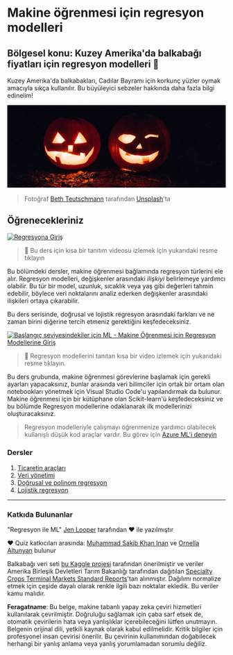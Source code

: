 # Makine öğrenmesi için regresyon modelleri
## Bölgesel konu: Kuzey Amerika'da balkabağı fiyatları için regresyon modelleri 🎃

Kuzey Amerika'da balkabakları, Cadılar Bayramı için korkunç yüzler oymak amacıyla sıkça kullanılır. Bu büyüleyici sebzeler hakkında daha fazla bilgi edinelim!

![jack-o-lanterns](../../../translated_images/jack-o-lanterns.181c661a9212457d7756f37219f660f1358af27554d856e5a991f16b4e15337c.tr.jpg)
> Fotoğraf <a href="https://unsplash.com/@teutschmann?utm_source=unsplash&utm_medium=referral&utm_content=creditCopyText">Beth Teutschmann</a> tarafından <a href="https://unsplash.com/s/photos/jack-o-lanterns?utm_source=unsplash&utm_medium=referral&utm_content=creditCopyText">Unsplash</a>'ta
  
## Öğrenecekleriniz

[![Regresyona Giriş](https://img.youtube.com/vi/5QnJtDad4iQ/0.jpg)](https://youtu.be/5QnJtDad4iQ "Regresyon Tanıtım videosu - İzlemek için Tıklayın!")
> 🎥 Bu ders için kısa bir tanıtım videosu izlemek için yukarıdaki resme tıklayın

Bu bölümdeki dersler, makine öğrenmesi bağlamında regresyon türlerini ele alır. Regresyon modelleri, değişkenler arasındaki _ilişkiyi_ belirlemeye yardımcı olabilir. Bu tür bir model, uzunluk, sıcaklık veya yaş gibi değerleri tahmin edebilir, böylece veri noktalarını analiz ederken değişkenler arasındaki ilişkileri ortaya çıkarabilir.

Bu ders serisinde, doğrusal ve lojistik regresyon arasındaki farkları ve ne zaman birini diğerine tercih etmeniz gerektiğini keşfedeceksiniz.

[![Başlangıç seviyesindekiler için ML - Makine Öğrenmesi için Regresyon Modellerine Giriş](https://img.youtube.com/vi/XA3OaoW86R8/0.jpg)](https://youtu.be/XA3OaoW86R8 "Başlangıç seviyesindekiler için ML - Makine Öğrenmesi için Regresyon Modellerine Giriş")

> 🎥 Regresyon modellerini tanıtan kısa bir video izlemek için yukarıdaki resme tıklayın.

Bu ders grubunda, makine öğrenmesi görevlerine başlamak için gerekli ayarları yapacaksınız, bunlar arasında veri bilimciler için ortak bir ortam olan notebookları yönetmek için Visual Studio Code'u yapılandırmak da bulunur. Makine öğrenmesi için bir kütüphane olan Scikit-learn'ü keşfedeceksiniz ve bu bölümde Regresyon modellerine odaklanarak ilk modellerinizi oluşturacaksınız.

> Regresyon modelleriyle çalışmayı öğrenmenize yardımcı olabilecek kullanışlı düşük kod araçlar vardır. Bu görev için [Azure ML'i deneyin](https://docs.microsoft.com/learn/modules/create-regression-model-azure-machine-learning-designer/?WT.mc_id=academic-77952-leestott)

### Dersler

1. [Ticaretin araçları](1-Tools/README.md)
2. [Veri yönetimi](2-Data/README.md)
3. [Doğrusal ve polinom regresyon](3-Linear/README.md)
4. [Lojistik regresyon](4-Logistic/README.md)

---
### Katkıda Bulunanlar

"Regresyon ile ML" [Jen Looper](https://twitter.com/jenlooper) tarafından ♥️ ile yazılmıştır

♥️ Quiz katkıcıları arasında: [Muhammad Sakib Khan Inan](https://twitter.com/Sakibinan) ve [Ornella Altunyan](https://twitter.com/ornelladotcom) bulunur

Balkabağı veri seti [bu Kaggle projesi](https://www.kaggle.com/usda/a-year-of-pumpkin-prices) tarafından önerilmiştir ve veriler Amerika Birleşik Devletleri Tarım Bakanlığı tarafından dağıtılan [Specialty Crops Terminal Markets Standard Reports](https://www.marketnews.usda.gov/mnp/fv-report-config-step1?type=termPrice)'tan alınmıştır. Dağılımı normalize etmek için çeşide dayalı olarak renkle ilgili bazı noktalar ekledik. Bu veriler kamu malıdır.

**Feragatname**: 
Bu belge, makine tabanlı yapay zeka çeviri hizmetleri kullanılarak çevrilmiştir. Doğruluğu sağlamak için çaba sarf etsek de, otomatik çevirilerin hata veya yanlışlıklar içerebileceğini lütfen unutmayın. Belgenin orijinal dili, yetkili kaynak olarak kabul edilmelidir. Kritik bilgiler için profesyonel insan çevirisi önerilir. Bu çevirinin kullanımından doğabilecek herhangi bir yanlış anlama veya yanlış yorumlamadan sorumlu değiliz.